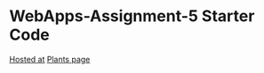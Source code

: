 # WebApps-Assignment-5 Starter Code
[Hosted at](https://44-563-web-apps-s23.github.io/44563-webapps-s23-assignment5-praveennarni/)
[Plants page](plants.html)
